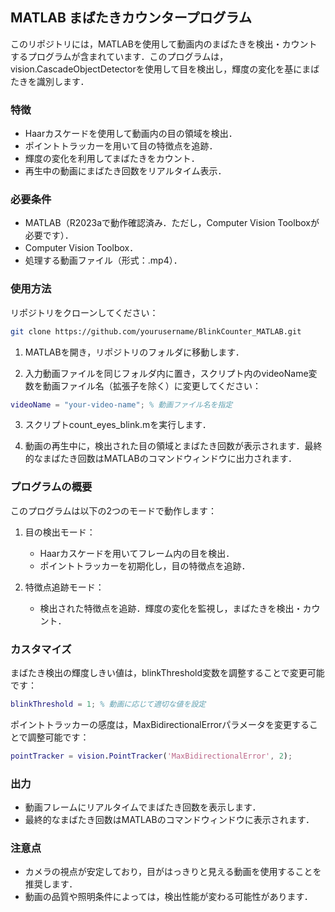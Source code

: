 ## MATLAB まばたきカウンタープログラム
このリポジトリには，MATLABを使用して動画内のまばたきを検出・カウントするプログラムが含まれています．このプログラムは，vision.CascadeObjectDetectorを使用して目を検出し，輝度の変化を基にまばたきを識別します．

### 特徴
- Haarカスケードを使用して動画内の目の領域を検出．
- ポイントトラッカーを用いて目の特徴点を追跡．
- 輝度の変化を利用してまばたきをカウント．
- 再生中の動画にまばたき回数をリアルタイム表示．

### 必要条件
- MATLAB（R2023aで動作確認済み．ただし，Computer Vision Toolboxが必要です）．
- Computer Vision Toolbox．
- 処理する動画ファイル（形式：.mp4）．

### 使用方法
リポジトリをクローンしてください：

```bash
git clone https://github.com/yourusername/BlinkCounter_MATLAB.git
```
1. MATLABを開き，リポジトリのフォルダに移動します．

2. 入力動画ファイルを同じフォルダ内に置き，スクリプト内のvideoName変数を動画ファイル名（拡張子を除く）に変更してください：

```matlab
videoName = "your-video-name"; % 動画ファイル名を指定
```
3. スクリプトcount_eyes_blink.mを実行します．

4. 動画の再生中に，検出された目の領域とまばたき回数が表示されます．最終的なまばたき回数はMATLABのコマンドウィンドウに出力されます．

### プログラムの概要
このプログラムは以下の2つのモードで動作します：

1. 目の検出モード：

    - Haarカスケードを用いてフレーム内の目を検出．
    - ポイントトラッカーを初期化し，目の特徴点を追跡．

2. 特徴点追跡モード：

    - 検出された特徴点を追跡．輝度の変化を監視し，まばたきを検出・カウント．

### カスタマイズ
まばたき検出の輝度しきい値は，blinkThreshold変数を調整することで変更可能です：

```matlab
blinkThreshold = 1; % 動画に応じて適切な値を設定
```
ポイントトラッカーの感度は，MaxBidirectionalErrorパラメータを変更することで調整可能です：

```matlab
pointTracker = vision.PointTracker('MaxBidirectionalError', 2);
```

### 出力
- 動画フレームにリアルタイムでまばたき回数を表示します．
- 最終的なまばたき回数はMATLABのコマンドウィンドウに表示されます．

### 注意点
- カメラの視点が安定しており，目がはっきりと見える動画を使用することを推奨します．
- 動画の品質や照明条件によっては，検出性能が変わる可能性があります．
